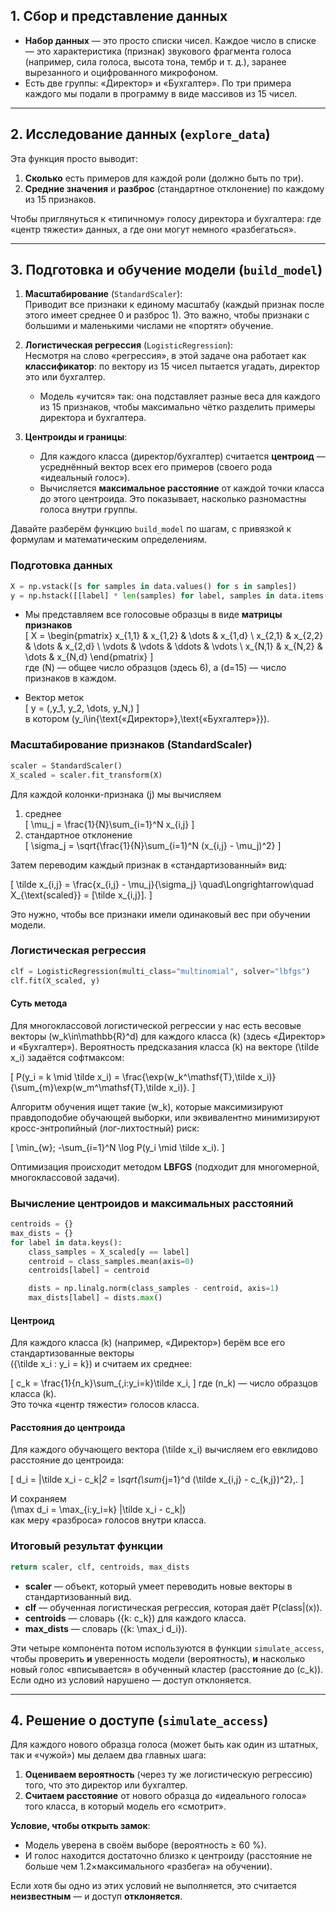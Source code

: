 ## 1. Сбор и представление данных

- **Набор данных** — это просто списки чисел. Каждое число в списке — это характеристика (признак) звукового фрагмента голоса (например, сила голоса, высота тона, тембр и т. д.), заранее вырезанного и оцифрованного микрофоном.  
- Есть две группы: «Директор» и «Бухгалтер». По три примера каждого мы подали в программу в виде массивов из 15 чисел.

---

## 2. Исследование данных (`explore_data`)

Эта функция просто выводит:

1. **Сколько** есть примеров для каждой роли (должно быть по три).  
2. **Средние значения** и **разброс** (стандартное отклонение) по каждому из 15 признаков.  
   
Чтобы приглянуться к «типичному» голосу директора и бухгалтера: где «центр тяжести» данных, а где они могут немного «разбегаться».

---

## 3. Подготовка и обучение модели (`build_model`)

1. **Масштабирование** (`StandardScaler`):  
   Приводит все признаки к единому масштабу (каждый признак после этого имеет среднее 0 и разброс 1). Это важно, чтобы признаки с большими и маленькими числами не «портят» обучение.

2. **Логистическая регрессия** (`LogisticRegression`):  
   Несмотря на слово «регрессия», в этой задаче она работает как **классификатор**: по вектору из 15 чисел пытается угадать, директор это или бухгалтер.  
   - Модель «учится» так: она подставляет разные веса для каждого из 15 признаков, чтобы максимально чётко разделить примеры директора и бухгалтера.

3. **Центроиды и границы**:  
   - Для каждого класса (директор/бухгалтер) считается **центроид** — усреднённый вектор всех его примеров (своего рода «идеальный голос»).  
   - Вычисляется **максимальное расстояние** от каждой точки класса до этого центроида. Это показывает, насколько разномастны голоса внутри группы.

Давайте разберём функцию `build_model` по шагам, с привязкой к формулам и математическим определениям.


### Подготовка данных

```python
X = np.vstack([s for samples in data.values() for s in samples])
y = np.hstack([[label] * len(samples) for label, samples in data.items()])
```

- Мы представляем все голосовые образцы в виде **матрицы признаков**  
  \[
    X = 
    \begin{pmatrix}
      x_{1,1} & x_{1,2} & \dots & x_{1,d} \\
      x_{2,1} & x_{2,2} & \dots & x_{2,d} \\
      \vdots  & \vdots  & \ddots & \vdots  \\
      x_{N,1} & x_{N,2} & \dots & x_{N,d}
    \end{pmatrix}
  \]  
  где \(N\) — общее число образцов (здесь 6), а \(d=15\) — число признаков в каждом.

- Вектор меток  
  \[
    y = (\,y_1, y_2, \dots, y_N\,)
  \]  
  в котором \(y_i\in\{\text{«Директор»},\text{«Бухгалтер»}\}\).

### Масштабирование признаков (StandardScaler)

```python
scaler = StandardScaler()
X_scaled = scaler.fit_transform(X)
```

Для каждой колонки-признака \(j\) мы вычисляем

1. среднее  
   \[
     \mu_j = \frac{1}{N}\sum_{i=1}^N x_{i,j}
   \]
2. стандартное отклонение  
   \[
     \sigma_j = \sqrt{\frac{1}{N}\sum_{i=1}^N (x_{i,j} - \mu_j)^2}
   \]

Затем переводим каждый признак в «стандартизованный» вид:

\[
  \tilde x_{i,j} = \frac{x_{i,j} - \mu_j}{\sigma_j}
\quad\Longrightarrow\quad
X_{\text{scaled}} = [\tilde x_{i,j}].
\]

Это нужно, чтобы все признаки имели одинаковый вес при обучении модели.

### Логистическая регрессия

```python
clf = LogisticRegression(multi_class="multinomial", solver="lbfgs")
clf.fit(X_scaled, y)
```

#### Суть метода

Для многоклассовой логистической регрессии у нас есть весовые векторы \(w_k\in\mathbb{R}^d\) для каждого класса \(k\) (здесь «Директор» и «Бухгалтер»). Вероятность предсказания класса \(k\) на векторе \(\tilde x_i\) задаётся софтмаксом:

\[
  P(y_i = k \mid \tilde x_i)
  = \frac{\exp(w_k^\mathsf{T}\,\tilde x_i)}{\sum_{m}\exp(w_m^\mathsf{T}\,\tilde x_i)}.
\]

Алгоритм обучения ищет такие \(w_k\), которые максимизируют правдоподобие обучающей выборки, или эквивалентно минимизируют кросс-энтропийный (лог-лихтостный) риск:

\[
  \min_{w}\;
  -\sum_{i=1}^N \log P(y_i \mid \tilde x_i).
\]

Оптимизация происходит методом **LBFGS** (подходит для многомерной, многоклассовой задачи).

### Вычисление центроидов и максимальных расстояний

```python
centroids = {}
max_dists = {}
for label in data.keys():
    class_samples = X_scaled[y == label]
    centroid = class_samples.mean(axis=0)
    centroids[label] = centroid

    dists = np.linalg.norm(class_samples - centroid, axis=1)
    max_dists[label] = dists.max()
```

#### Центроид

Для каждого класса \(k\) (например, «Директор») берём все его стандартизованные векторы  
\(\{\tilde x_i : y_i = k\}\) и считаем их среднее:

\[
  c_k = \frac{1}{n_k}\sum_{\,i:y_i=k}\tilde x_i,
\]
где \(n_k\) — число образцов класса \(k\).  
Это точка «центр тяжести» голосов класса.

#### Расстояния до центроида

Для каждого обучающего вектора \(\tilde x_i\) вычисляем его евклидово расстояние до центроида:

\[
  d_i = \|\tilde x_i - c_k\|_2
  = \sqrt{\sum_{j=1}^d (\tilde x_{i,j} - c_{k,j})^2}\,.
\]

И сохраняем  
\(\max d_i = \max_{i:y_i=k} \|\tilde x_i - c_k\|\)  
как меру «разброса» голосов внутри класса.

### Итоговый результат функции

```python
return scaler, clf, centroids, max_dists
```

- **scaler** — объект, который умеет переводить новые векторы в стандартизованный вид.
- **clf** — обученная логистическая регрессия, которая даёт P(class|\(x\)).
- **centroids** — словарь \(\{k: c_k\}\) для каждого класса.
- **max_dists** — словарь \(\{k: \max_i d_i\}\).

Эти четыре компонента потом используются в функции `simulate_access`, чтобы проверить **и** уверенность модели (вероятность), **и** насколько новый голос «вписывается» в обученный кластер (расстояние до \(c_k\)). Если одно из условий нарушено — доступ отклоняется.

---

## 4. Решение о доступе (`simulate_access`)

Для каждого нового образца голоса (может быть как один из штатных, так и «чужой») мы делаем два главных шага:

1. **Оцениваем вероятность** (через ту же логистическую регрессию) того, что это директор или бухгалтер.  
2. **Считаем расстояние** от нового образца до «идеального голоса» того класса, в который модель его «смотрит».

**Условие, чтобы открыть замок**:  
- Модель уверена в своём выборе (вероятность ≥ 60 %).  
- И голос находится достаточно близко к центроиду (расстояние не больше чем 1.2×максимального «разбега» на обучении).

Если хотя бы одно из этих условий не выполняется, это считается **неизвестным** — и доступ **отклоняется**.
